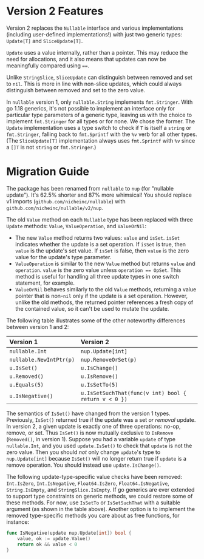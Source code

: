 # Version 2 Features

Version 2 replaces the `Nullable` interface and various implementations
(including user-defined implementations!) with just two generic types:
`Update[T]` and `SliceUpdate[T]`.

`Update` uses a value internally, rather than a pointer. This may reduce the
need for allocations, and it also means that updates can now be meaningfully
compared using `==`.

Unlike `StringSlice`, `SliceUpdate` can distinguish between removed and set to
`nil`. This is more in line with non-slice updates, which could always
distinguish between removed and set to the zero value.

In `nullable` version 1, only `nullable.String` implements `fmt.Stringer`. With
go 1.18 generics, it's not possible to implement an interface only for
particular type parameters of a generic type, leaving us with the choice to
implement `fmt.Stringer` for all types or for none. We chose the former. The
`Update` implementation uses a type switch to check if `T` is itself a `string`
or `fmt.Stringer`, falling back to `fmt.Sprintf` with the `%v` verb for all
other types. (The `SliceUpdate[T]` implementation always uses `fmt.Sprintf` with
`%v` since a `[]T` is not `string` or `fmt.Stringer`.)

# Migration Guide

The package has been renamed from `nullable` to `nup` (for "nullable update").
It's 62.5% shorter and 87% more whimsical! You should replace v1 imports
(`github.com/nicheinc/nullable`) with `github.com/nicheinc/nullable/v2/nup`.

The old `Value` method on each `Nullable` type has been replaced with three
`Update` methods: `Value`, `ValueOperation`, and `ValueOrNil`:
- The new `Value` method returns two values: `value` and `isSet`. `isSet`
  indicates whether the update is a set operation. If `isSet` is true, then
  `value` is the update's set value. If `isSet` is false, then `value` is the
  zero value for the update's type parameter.
- `ValueOperation` is similar to the new `Value` method but returns `value` and
  `operation`. `value` is the zero value unless `operation == OpSet`. This
  method is useful for handling all three update types in one switch statement,
  for example.
- `ValueOrNil` behaves similarly to the old `Value` methods, returning a value
  pointer that is non-`nil` only if the update is a set operation. However,
  unlike the old methods, the returned pointer references a fresh copy of the
  contained value, so it can't be used to mutate the update.

The following table illustrates some of the other noteworthy differences between
version 1 and 2:

| Version 1               | Version 2                                            |
| :---------------------- | :--------------------------------------------------- |
| `nullable.Int`          | `nup.Update[int]`                                    |
| `nullable.NewIntPtr(p)` | `nup.RemoveOrSet(p)`                                 |
| `u.IsSet()`             | `u.IsChange()`                                       |
| `u.Removed()`           | `u.IsRemove()`                                       |
| `u.Equals(5)`           | `u.IsSetTo(5)`                                       |
| `u.IsNegative()`        | `u.IsSetSuchThat(func(v int) bool { return v < 0 })` |

The semantics of `IsSet()` have changed from the version 1 types. Previously,
`IsSet()` returned true if the update was a set _or removal_ update. In version
2, a given update is exactly one of three operations: no-op, remove, or set.
Thus `IsSet()` is now mutually exclusive to `IsRemove` (`Removed()`, in version
1). Suppose you had a variable `update` of type `nullable.Int`, and you used
`update.IsSet()` to check that `update` is not the zero value. Then you should
_not_ only change `update`'s type to `nup.Update[int]` because `IsSet()` will no
longer return true if `update` is a remove operation. You should instead use
`update.IsChange()`.

The following update-type-specific value checks have been removed: `Int.IsZero`,
`Int.IsNegative`, `Float64.IsZero`, `Float64.IsNegative`, `String.IsEmpty`, and
`StringSlice.IsEmpty`. If go generics are ever extended to support type
constraints on generic methods, we could restore some of these methods. For now,
use `IsSetTo` or `IsSetSuchThat` with a suitable argument (as shown in the table
above). Another option is to implement the removed type-specific methods you
care about as free functions, for instance:

```go
func IsNegative(update nup.Update[int]) bool {
	value, ok := update.Value()
	return ok && value < 0
}
```
